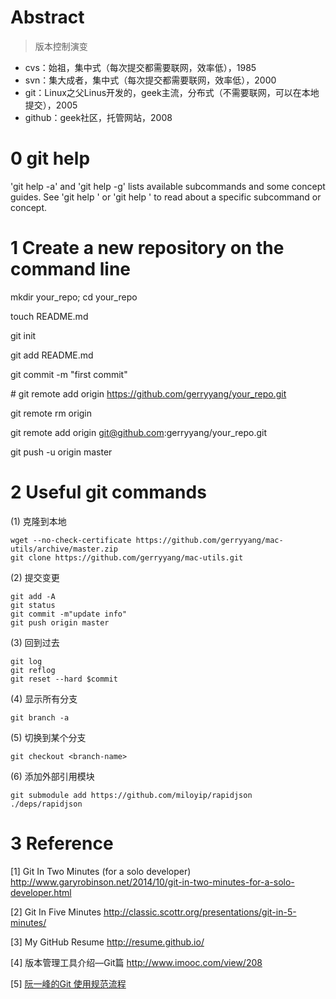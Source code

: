 
Abstract
==
> 版本控制演变

* cvs：始祖，集中式（每次提交都需要联网，效率低），1985
* svn：集大成者，集中式（每次提交都需要联网，效率低），2000
* git：Linux之父Linus开发的，geek主流，分布式（不需要联网，可以在本地提交），2005
* github：geek社区，托管网站，2008


0 git help
===

'git help -a' and 'git help -g' lists available subcommands and some
concept guides. See 'git help <command>' or 'git help <concept>'
to read about a specific subcommand or concept.


1 Create a new repository on the command line
===

mkdir your_repo; cd your_repo

touch README.md

git init

git add README.md

git commit -m "first commit"

\# git remote add origin https://github.com/gerryyang/your_repo.git

git remote rm origin

git remote add origin git@github.com:gerryyang/your_repo.git

git push -u origin master


2 Useful git commands
===

(1) 克隆到本地
```
wget --no-check-certificate https://github.com/gerryyang/mac-utils/archive/master.zip
git clone https://github.com/gerryyang/mac-utils.git
```

(2) 提交变更
```
git add -A
git status
git commit -m"update info"
git push origin master
```

(3) 回到过去
```
git log
git reflog
git reset --hard $commit
```

(4) 显示所有分支
```
git branch -a
```

(5) 切换到某个分支
```
git checkout <branch-name>
```

(6) 添加外部引用模块
```
git submodule add https://github.com/miloyip/rapidjson ./deps/rapidjson
```

3 Reference
===

[1] Git In Two Minutes (for a solo developer) http://www.garyrobinson.net/2014/10/git-in-two-minutes-for-a-solo-developer.html

[2] Git In Five Minutes http://classic.scottr.org/presentations/git-in-5-minutes/

[3] My GitHub Resume http://resume.github.io/

[4] 版本管理工具介绍—Git篇 http://www.imooc.com/view/208

[5] [阮一峰的Git 使用规范流程](http://www.ruanyifeng.com/blog/2015/08/git-use-process.html)
